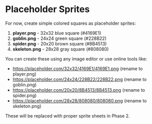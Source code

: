 # Placeholder Sprites

For now, create simple colored squares as placeholder sprites:

1. **player.png** - 32x32 blue square (#4169E1)
2. **goblin.png** - 24x24 green square (#228B22)
3. **spider.png** - 20x20 brown square (#8B4513)
4. **skeleton.png** - 28x28 gray square (#808080)

You can create these using any image editor or use online tools like:

- https://placeholder.com/32x32/4169E1/4169E1.png (rename to player.png)
- https://placeholder.com/24x24/228B22/228B22.png (rename to goblin.png)
- https://placeholder.com/20x20/8B4513/8B4513.png (rename to spider.png)
- https://placeholder.com/28x28/808080/808080.png (rename to skeleton.png)

These will be replaced with proper sprite sheets in Phase 2.
